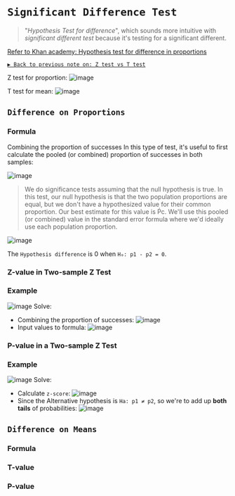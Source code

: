 # `Significant Difference Test`
> "_Hypothesis Test for difference_", which sounds more intuitive with _significant different test_ because it's testing for a significant different.

[Refer to Khan academy: Hypothesis test for difference in proportions](https://www.khanacademy.org/math/ap-statistics/two-sample-inference/modal/v/hypothesis-test-for-difference-in-proportions)

[`▶ Back to previous note on: Z test vs T test`](https://github.com/solomonxie/solomonxie.github.io/issues/50#issuecomment-420542201)

Z test for proportion:
![image](https://user-images.githubusercontent.com/14041622/45408926-514fb180-b6a0-11e8-8174-1a360944483c.png)

T test for mean:
![image](https://user-images.githubusercontent.com/14041622/45405555-eef1b380-b695-11e8-8bbb-0369788dfa02.png)




## `Difference on Proportions`

### Formula

Combining the proportion of successes
In this type of test, it's useful to first calculate the pooled (or combined) proportion of successes in both samples:

![image](https://user-images.githubusercontent.com/14041622/45471111-a94eec80-b762-11e8-9de2-5c9bade7c136.png)

> We do significance tests assuming that the null hypothesis is true. In this test, our null hypothesis is that the two population proportions are equal, but we don't have a hypothesized value for their common proportion. Our best estimate for this value is Ṕc. We'll use this pooled (or combined) value in the standard error formula where we'd ideally use each population proportion.


![image](https://user-images.githubusercontent.com/14041622/45471171-ddc2a880-b762-11e8-8fdd-59dbd9a5e162.png)

The `Hypothesis difference` is 0 when `H₀: p1 - p2 = 0`.



### Z-value in Two-sample Z Test
### Example
![image](https://user-images.githubusercontent.com/14041622/45471059-77d62100-b762-11e8-9ca1-38abd611aac4.png)
Solve:
- Combining the proportion of successes:
![image](https://user-images.githubusercontent.com/14041622/45471269-1cf0f980-b763-11e8-8f6b-0a217e216ddd.png)
- Input values to formula:
![image](https://user-images.githubusercontent.com/14041622/45471292-3134f680-b763-11e8-9414-d22415e9d0aa.png)



### P-value in a Two-sample Z Test
### Example
![image](https://user-images.githubusercontent.com/14041622/45472166-fc766e80-b765-11e8-8ef0-b2d324717cf4.png)
Solve:
- Calculate `z-score`:
![image](https://user-images.githubusercontent.com/14041622/45472536-149abd80-b767-11e8-9405-051427dc3c44.png)
- Since the Alternative hypothesis is `Ha: p1 ≠ p2`, so we're to add up **both tails** of probabilities:
![image](https://user-images.githubusercontent.com/14041622/45472579-3136f580-b767-11e8-8251-0ca75d92a5a3.png)



## `Difference on Means`

### Formula


### T-value 



### P-value